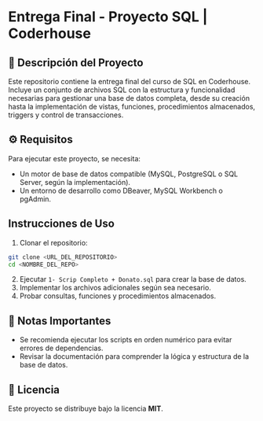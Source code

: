 # **Entrega Final - Proyecto SQL | Coderhouse**  

## 📌 **Descripción del Proyecto**  
Este repositorio contiene la entrega final del curso de SQL en Coderhouse. Incluye un conjunto de archivos SQL con la estructura y funcionalidad necesarias para gestionar una base de datos completa, desde su creación hasta la implementación de vistas, funciones, procedimientos almacenados, triggers y control de transacciones.  


## ⚙ **Requisitos**  
Para ejecutar este proyecto, se necesita:  
- Un motor de base de datos compatible (MySQL, PostgreSQL o SQL Server, según la implementación).  
- Un entorno de desarrollo como DBeaver, MySQL Workbench o pgAdmin.  

##  **Instrucciones de Uso**  
1. Clonar el repositorio:  
```bash  
git clone <URL_DEL_REPOSITORIO>  
cd <NOMBRE_DEL_REPO>  
```  
2. Ejecutar `1- Scrip Completo + Donato.sql` para crear la base de datos.  
3. Implementar los archivos adicionales según sea necesario.  
4. Probar consultas, funciones y procedimientos almacenados.  

## 📝 **Notas Importantes**  
- Se recomienda ejecutar los scripts en orden numérico para evitar errores de dependencias.  
- Revisar la documentación para comprender la lógica y estructura de la base de datos.  

## 📜 **Licencia**  
Este proyecto se distribuye bajo la licencia **MIT**.  

